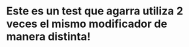 [//]: # "bg:black;bg:blue;"
# Este es un test que agarra utiliza 2 veces el mismo modificador de manera distinta!